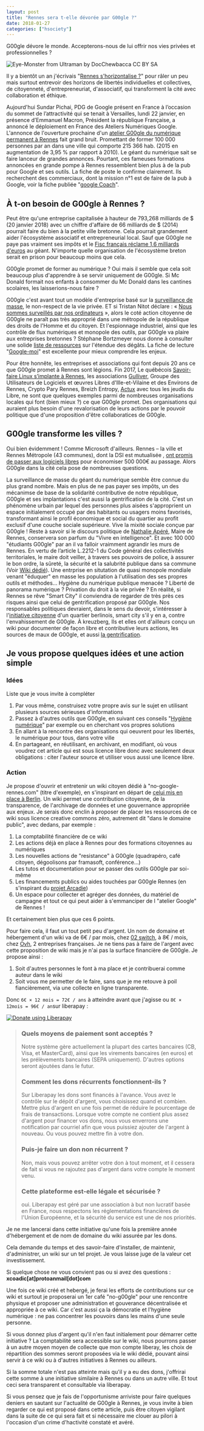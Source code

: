 ```yaml
---
layout: post
title: "Rennes sera t-elle dévorée par G00gle ?"
date: 2018-01-27
categories: ["hsociety"]
---
```

G00gle dévore le monde. Accepterons-nous de lui offrir nos vies privées et professionnelles ?

![](https://framapic.org/UOK2Uq1uksEg/dqpLJCU2NBu7 "Eye-Monster from Ultraman by DocChewbacca CC BY SA")

Il y a bientôt un an j'écrivais "[Rennes s'horizontalise ?](https://xavcc.github.io/hsociety/2017/02/18/horizontal_rennes.html)" pour râler un peu mais surtout entrevoir des horizons de libertés individuelles et collectives, de citoyenneté, d'entrepreneuriat, d'associatif, qui transforment la cité avec collaboration et éthique.

Aujourd'hui Sundar Pichai, PDG de Google présent en France à l’occasion du sommet de l’attractivité qui se tenait à Versailles, lundi 22 janvier, en présence d’Emmanuel Macron, Président la république Française, a annoncé le déploiement en France des Ateliers Numériques Google.
L'annonce de l'ouverture prochaine d'un [atelier G00gle du numérique permanent à Rennes](https://www.ouest-france.fr/bretagne/rennes-35000/google-va-ouvrir-son-premier-atelier-du-numerique-permanent-rennes-5515044) fait grand bruit. Promettant de former 100 000 personnes par an dans une ville qui comporte 215 366 hab. (2015 en augmentation de 3,95 % par rapport à 2010). Le géant du numérique sait se faire lanceur de grandes annonces. Pourtant, ces fameuses formations annoncées en grande pompe à Rennes ressemblent bien plus à de la pub pour Google et ses outils. La fiche de poste le confirme clairement. Ils recherchent des commerciaux, dont la mission n°1 est de faire de la pub à Google, voir la fiche publiée "[google Coach](https://www.linkedin.com/jobs/view/456479600/)".

## À t-on besoin de G00gle à Rennes ?

Peut être qu'une entreprise capitalisée à hauteur de 793,268 milliards de $ (20 janvier 2018) avec un chiffre d'affaire de 66 milliards de $ (2014) pourrait faire du bien à la petite ville bretonne. Cela pourrait grandement aider l'écosystème associatif et entrepreneurial local. Sauf que G00gle ne paye pas vraiment ses impôts et le [Fisc français réclame 1,6 milliards d'euros](http://www.huffingtonpost.fr/2016/02/24/google-impots-france-16-milliards-d-euros_n_9307458.html) au géant. N'importe quelle organisation de l'écosystème breton serait en prison pour beaucoup moins que cela. 

G00gle promet de former au numérique ? Oui mais il semble que cela soit beaucoup plus d'apprendre à se servir uniquement de G00gle. Si Mc Donald formait nos enfants à consommer du Mc Donald dans les cantines scolaires, les laisserions-nous faire ?

G00gle c'est avant tout un modèle d'entreprise basé sur la [surveillance de masse](https://wiki.fuckoffgoogle.de/index.php?title=GoogleAndMassSurveillance), le non-respect de la vie privée. ET si Tristan Nitot déclare : « [Nous sommes surveillés par nos ordinateurs](https://reporterre.net/Tristan-Nitot-Nous-sommes-surveilles-par-nos-ordinateurs) », alors le coté action citoyenne de G00gle ne paraît pas très approprié dans une métropole de la république des droits de l'Homme et du citoyen. Et l'espionnage industriel, ainsi que les contrôle de flux numériques et monopole des outils, par G00gle va plaire aux entreprises bretonnes ? Stéphane Bortzmeyer nous donne à consulter une solide [liste de ressources](http://www.bortzmeyer.org/search?pattern=google) sur l'étendue des dégâts. La fiche de lecture "[Google-moi](http://www.bortzmeyer.org/google-moi.html)" est excellente pour mieux comprendre les enjeux.

Pour être honnête, les entreprises et associations qui font depuis 20 ans ce que G00gle promet à Rennes sont légions. Fin 2017, Le québécois [Savoir-faire Linux s’implante à Rennes](https://www.ouest-france.fr/bretagne/rennes-35000/numerique-le-quebecois-savoir-faire-linux-s-implante-rennes-5409212), les associations [Gulliver](http://www.gulliver.eu.org/), Groupe des Utilisateurs de Logiciels et œuvres Libres d'Ille-et-Vilaine et des Environs de Rennes, Crypto Pary Rennes, Breizh Entropy, [Actux](http://actux.eu.org/) avec tous les jeudis du Libre, ne sont que quelques exemples parmi de nombreuses organisations locales qui font (bien mieux ?) ce que G00gle promet. Des organisations qui auraient plus besoin d'une revalorisation de leurs actions par le pouvoir politique que d'une proposition d'être collaboratices de G00gle.

## G00gle transforme les villes ?

Oui bien évidemment ! Comme Microsoft d'ailleurs. Rennes – la ville et Rennes Métropole (43 communes), dont la DSI est mutualisée , [ont promis de passer aux logiciels libres](http://www.zdnet.fr/blogs/l-esprit-libre/rennes-passe-au-logiciel-libre-en-commencant-par-la-messagerie-39857520.htm) pour économiser 500 000€ au passage. Alors G00gle dans la cité cela pose de nombreuses questions.

La surveillance de masse du géant du numérique semble être connue du plus grand nombre. Mais en plus de ne pas payer ses impôts, un des mécanimse de base de la solidarité contributive de notre république, G00gle et ses implantations c'est aussi la gentrification de la cité. C'est un phénomène urbain par lequel des personnes plus aisées s'approprient un espace initialement occupé par des habitants ou usagers moins favorisés, transformant ainsi le profil économique et social du quartier au profit exclusif d'une couche sociale supérieure. Vive la mixité sociale conçue par G00gle ! Reste à savoir si le discours politique de [Nathalie Apéré](https://fr.wikipedia.org/wiki/Nathalie_App%C3%A9r%C3%A9), Maire de Rennes, conservera son parfum du "Vivre en intelligence". Et avec 100 000 "étudiants G00gle" par an il va falloir vraimment agrandir les murs de Rennes. 
En vertu de l’article L.2212-1 du Code général des collectivités territoriales, le maire doit veiller, à travers ses pouvoirs de police, à assurer le bon ordre, la sûreté, la sécurité et la salubrité publique dans sa commune (Voir [Wiki dédié](http://www.wikiterritorial.cnfpt.fr/xwiki/wiki/econnaissances/view/Notions-Cles/Lespouvoirsdepolicedumairenotionsgenerales)). Une entrprise en situtation de quasi monopole mondiale venant "éduquer" en masse les population à l'utilisation des ses propres outils et méthodes... Hygiène du numérique publique menacée ? Liberté de panorama numérique ? Privation du droit à la vie privée ? En réalité, si Rennes se rêve "Smart City" il conviendra de regarder de très près ces risques ainsi que celui de gentrification proposé par G00gle. Nos responsables politiques devraient, dans le sens du devoir, s'intéresser à l'[initiative citoyenne](https://fuckoffgoogle.de/) d'un quartier berlinois, smart city s'il y en a, contre l'envahissement de G00gle.
À kreuzberg, Ils et elles ont d'ailleurs conçu un wiki pour documenter de façon libre et contributive leurs actions, les sources de maux de G00gle, et aussi [la gentrification](https://wiki.fuckoffgoogle.de/index.php?title=GoogleAndGentrification).

## Je vous propose quelques idées et une action simple

### Idées 
Liste que je vous invite à compléter 

1. Par vous même, construisez votre propre avis sur le sujet en utilisant plusieurs sources sérieuses d'informations
2. Passez à d'autres outils que G00gle, en suivant ces conseils "[Hygiène numérique](https://xavcc.github.io/hsociety/2018/01/08/hygiene-numerique.html)" par exemple ou en cherchant vos propres solutions
3. En allant à la rencontre des organisations qui oeuvrent pour les libertés, le numérique pour tous, dans votre ville
4. En partageant, en réutilisant, en archivant, en modifiant, où vous voudrez cet article qui est sous licence libre donc avec seulement deux obligations : citer l'auteur source et utiliser vous aussi une licence libre.

### Action

Je propose d'ouvrir et entretenir un wiki citoyen dédié à "no-google-rennes.com" (titre d'exemple), en s'inspirant en départ de [celui mis en place à Berlin](https://wiki.fuckoffgoogle.de/index.php?title=Main_Page). Un wiki permet une contribution citoyenne, de la transparence, de l'archivage de données et une gouvernance appropriée aux enjeux. Je serais donc enclin à proposer de placer les ressources de ce wiki sous licence creative commons zéro, autrement dit "dans le domaine public", avec dedans, par exemple :
1. La comptabilité financière de ce wiki
2. Les actions déjà en place à Rennes pour des formations citoyennes au numériques
3. Les nouvelles actions de "resistance" à G00gle (quadrapéro, café citoyen, dégoolisons par framasoft, conférence...)
4. Les tutos et documentation pour se passer des outils G00gle par soi-même
5. Les financements publics ou aides touchées par G00gle Rennes (en s'inspirant du [projet Arcadie](https://projetarcadie.com/))
6. Un espace pour collecter et agréger des données, du matériel de campagne et tout ce qui peut aider à s'emmanciper de l "atelier Google" de Rennes !

Et certainement bien plus que ces 6 points.

Pour faire cela, il faut un tout petit peu d'argent. Un nom de domaine et hébergement d'un wiki va de 6€ / par mois, chez [02 switch](https://www.o2switch.fr), à 8€ / mois, chez [Ovh](https://www.ovh.com/fr), 2 entreprises françaises.
Je ne tiens pas à faire de l'argent avec cette proposition de wiki mais je n'ai pas la surface financière de G00gle. Je propose ainsi :

1. Soit d'autres personnes le font à ma place et je contribuerai comme auteur dans le wiki
2. Soit vous me permetter de le faire, sans que je me retouve à poil fiancièrement, via une collecte en ligne transparente.

Donc `6€ × 12 mois = 72€ / ans` à atteindre avant que j'agisse ou `8€ × 12mois = 96€ / an`sur liberapay :

<noscript><a href="https://liberapay.com/Xav.CC/donate"><img alt="Donate using Liberapay" src="https://liberapay.com/assets/widgets/donate.svg"></a></noscript>

> ### Quels moyens de paiement sont acceptés ?
> Notre système gère actuellement la plupart des cartes bancaires (CB, Visa, et MasterCard), ainsi que les virements bancaires (en euros) et les prélèvements bancaires (SEPA uniquement). D'autres options seront ajoutées dans le futur.
> ### Comment les dons récurrents fonctionnent-ils ?
> Sur Liberapay les dons sont financés à l'avance. Vous avez le contrôle sur le dépôt d'argent, vous choisissez quand et combien. Mettre plus d'argent en une fois permet de réduire le pourcentage de frais de transactions.
Lorsque votre compte ne contient plus assez d'argent pour financer vos dons, nous vous enverrons une notification par courriel afin que vous puissiez ajouter de l'argent à nouveau. Ou vous pouvez mettre fin à votre don.
> ### Puis-je faire un don non récurrent ?
> Non, mais vous pouvez arrêter votre don à tout moment, et il cessera de fait si vous ne rajoutez pas d'argent dans votre compte le moment venu.
> ### Cette plateforme est-elle légale et sécurisée ?
> oui. Liberapay est géré par une association à but non lucratif basée en France, nous respectons les réglementations financières de l'Union Européenne, et la sécurité du service est une de nos priorités.

Je ne me lancerai dans cette initiative qu'une fois la première année d'hébergement et de nom de domaine du wiki assurée par les dons.

Cela demande du temps et des savoir-faire d'installer, de maintenir, d'administrer, un wiki sur un tel projet. Je vous laisse juge de la valeur cet investissement.

Si quelque chose ne vous convient pas ou si avez des questions : **xcoadic[at]protoanmail[dot]com**

Une fois ce wiki créé et hebergé, je ferai les efforts de contributions sur ce wiki et surtout je proposerai un 1er café "no-g00gle" pour une rencontre physique et proposer une administration et gouverance décentralisée et appropriée à ce wiki. Car c'est aussi ça la démocratie et l'hygiène numérique : ne pas concentrer les pouvoirs dans les mains d'une seule personne.

Si vous donnez plus d'argent qu'il n'en faut initialement pour démarrer cette initiative ?
La comptabilité sera accessible sur le wiki, nous pourrons passer à un autre moyen moyen de collecte que mon compte liberay, les choix de répartition des sommes seront proposées via le wiki dédié, pouvant ainsi servir à ce wiki ou à d'autres initiatives à Rennes ou ailleurs.

Si la somme totale n'est pas atteinte mais qu'il y a eu des dons, j'offrirai cette somme à une initiative similaire à Rennes ou dans un autre ville. Et tout ceci sera transparent et consultable via liberapay.

Si vous pensez que je fais de l'opportunisme arriviste pour faire quelques deniers en sautant sur l'actualité de G00gle à Rennes, je vous invite à bien regarder ce qui est proposé dans cette article, puis être citoyen vigilant dans la suite de ce qui sera fait et si nécessaire me clouer au pilori à l'occasion d'un crime d'hactivité constaté et avéré.
